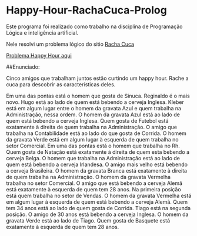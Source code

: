 # Happy-Hour-RachaCuca-Prolog

Este programa foi realizado como trabalho na disciplina de Programação Lógica e inteligência artificial.<br/>

Nele resolvi um problema lógico do sitio [Racha Cuca](https://rachacuca.com.br/)<br/>

[Problema Happy Hour aqui](https://rachacuca.com.br/logica/problemas/happy-hour/)

##Enunciado:<br/>

Cinco amigos que trabalham juntos estão curtindo um happy hour. Rache a cuca para descobrir as características deles.

Em uma das pontas está o homem que gosta de Sinuca.
Reginaldo é o mais novo.
Hugo está ao lado de quem está bebendo a cerveja Inglesa.
Kleber está em algum lugar entre o homem da gravata Azul e quem trabalha na Administração, nessa ordem.
O homem da gravata Azul está ao lado de quem está bebendo a cerveja Inglesa.
Quem gosta de Futebol está exatamente à direita de quem trabalha na Administração.
O amigo que trabalha na Contabilidade está ao lado do que gosta de Corrida.
O homem da gravata Verde está em algum lugar à esquerda de quem trabalha no setor Comercial.
Em uma das pontas está o homem que trabalha no Rh.
Quem gosta de Natação está exatamente à direita de quem esta bebendo a cerveja Belga.
O homem que trabalha na Administração está ao lado de quem está bebendo a cerveja Irlandesa.
O amigo mais velho está bebendo a cerveja Brasileira.
O homem da gravata Branca está exatamente à direita de quem trabalha na Administração.
O homem da gravata Vermelha trabalha no setor Comercial.
O amigo que está bebendo a cerveja Alemã está exatamente à esquerda de quem tem 28 anos.
Na primeira posição está quem trabalha no setor de Vendas.
O homem da gravata Vermelha está em algum lugar à esquerda de quem está bebendo a cerveja Alemã.
Quem tem 34 anos está ao lado de quem gosta de Corrida.
Tiago está na segunda posição.
O amigo de 30 anos está bebendo a cerveja Inglesa.
O homem da gravata Verde está ao lado de Tiago.
Quem gosta de Basquete está exatamente à esquerda de quem tem 28 anos.
